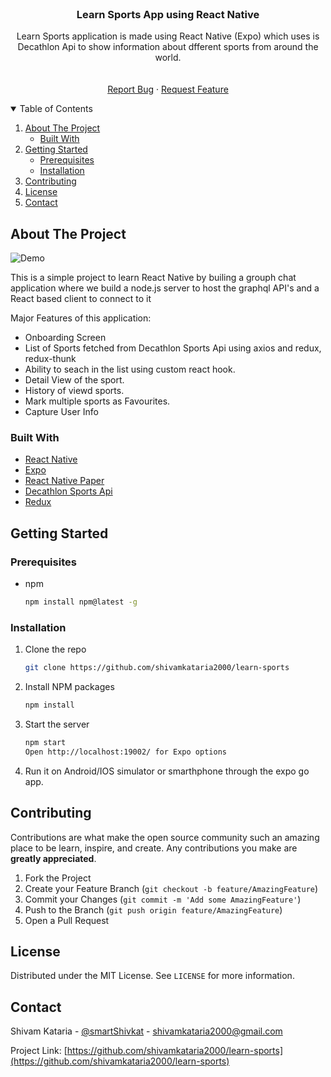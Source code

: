 <!-- PROJECT LOGO -->
<br />
<p align="center">
  <h3 align="center">Learn Sports App using React Native</h3>
  <p align="center">
Learn Sports application is made using React Native (Expo) which uses is Decathlon Api to show information about dfferent sports from around the world.
    <br />
    <br />
    <br />
    <a href="https://github.com/shivamkataria2000/learn-sports/issues/new">Report Bug</a>
    ·
    <a href="https://github.com/shivamkataria2000/learn-sports/issues/new">Request Feature</a>
  </p>
</p>



<!-- TABLE OF CONTENTS -->
<details open="open">
  <summary>Table of Contents</summary>
  <ol>
    <li>
      <a href="#about-the-project">About The Project</a>
      <ul>
        <li><a href="#built-with">Built With</a></li>
      </ul>
    </li>
    <li>
      <a href="#getting-started">Getting Started</a>
      <ul>
        <li><a href="#prerequisites">Prerequisites</a></li>
        <li><a href="#installation">Installation</a></li>
      </ul>
    </li>
    <li><a href="#contributing">Contributing</a></li>
    <li><a href="#license">License</a></li>
    <li><a href="#contact">Contact</a></li>
  </ol>
</details>



<!-- ABOUT THE PROJECT -->
## About The Project

![Demo](demo.gif?raw=true "Title")

This is a simple project to learn React Native by builing a grouph chat application where we build a node.js server to host the graphql API's and a React based client to connect to it

Major Features of this application:
* Onboarding Screen
* List of Sports fetched from Decathlon Sports Api using axios and redux, redux-thunk
* Ability to seach in the list using custom react hook.
* Detail View of the sport.
* History of viewd sports.
* Mark multiple sports as Favourites.
* Capture User Info
  
### Built With

* [React Native](https://reactnative.dev/)
* [Expo](https://expo.dev/)
* [React Native Paper](https://callstack.github.io/react-native-paper/)
* [Decathlon Sports Api](https://developers.decathlon.com/sports/)
* [Redux](https://redux.js.org/)



<!-- GETTING STARTED -->
## Getting Started

### Prerequisites
* npm
  ```sh
  npm install npm@latest -g
  ```

### Installation

1. Clone the repo
   ```sh
   git clone https://github.com/shivamkataria2000/learn-sports
   ```
2. Install NPM packages
   ```sh
   npm install 
   ```
4. Start the server
   ```sh
   npm start
   Open http://localhost:19002/ for Expo options
   ```
5. Run it on Android/IOS simulator or smarthphone through the expo go app.
   
<!-- CONTRIBUTING -->
## Contributing

Contributions are what make the open source community such an amazing place to be learn, inspire, and create. Any contributions you make are **greatly appreciated**.

1. Fork the Project
2. Create your Feature Branch (`git checkout -b feature/AmazingFeature`)
3. Commit your Changes (`git commit -m 'Add some AmazingFeature'`)
4. Push to the Branch (`git push origin feature/AmazingFeature`)
5. Open a Pull Request

<!-- LICENSE -->
## License

Distributed under the MIT License. See `LICENSE` for more information.



<!-- CONTACT -->
## Contact

Shivam Kataria - [@smartShivkat](https://twitter.com/smartShivkat) - shivamkataria2000@gmail.com

Project Link: [https://github.com/shivamkataria2000/learn-sports](https://github.com/shivamkataria2000/learn-sports)